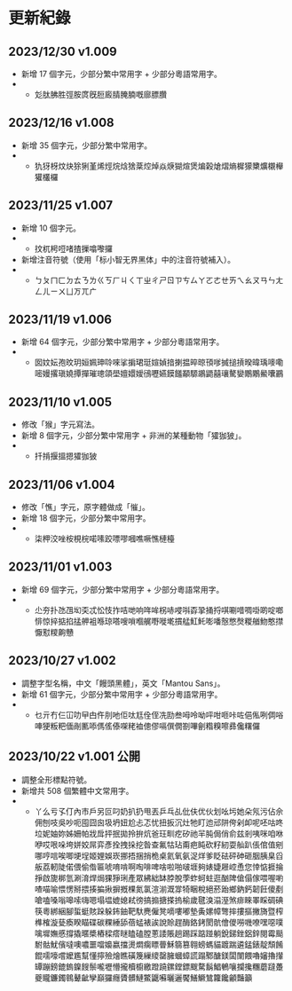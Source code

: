 # 更新紀錄

## 2023/12/30 v1.009  

- 新增 17 個字元，少部分繁中常用字 + 少部分粵語常用字。
- - 彣肽胇胜弳胺庹旣脰廄腈腌腩嘅廍膘臢

## 2023/12/16 v1.008  

- 新增 35 個字元，少部分繁中常用字。
- - 犰犽枒炆炔狳猁堇烯烴烷焓猞棻焢焯焱焿猢煊煲煸榖熗熠熵樨獴櫫爌櫬櫸獾欉欏


## 2023/11/25 v1.007

- 新增 10 個字元。
- - 抆杌枵哣啫揸摷噏嚟攞  
- 新增注音符號（使用「标小智无界黑体」中的注音符號補入）。  
- - ㄅㄆㄇㄈㄉㄊㄋㄌㄍㄎㄏㄐㄑㄒㄓㄔㄕㄖㄗㄘㄙㄚㄛㄜㄝㄞㄟㄠㄡㄢㄣㄤㄥㄦㄧㄨㄩㄪㄫㄬ  


## 2023/11/19 v1.006

- 新增 64 個字元，少部分繁中常用字 + 少部分粵語常用字。
- - 囡妏妘孢旼玥姮姵珅唥唻挲掮珺珽媗媜揞揦揾晬晾頇嗲搣搥摃暌暐瑀嘜嘞嘧嫚撂瑱嬈撢撣璀璁頜壆嬗嬛嬡鴴嚦嬿饃饈顢騵鶘鼯囍瓖驁孌鷳鷴鱟囔鸝


## 2023/11/10 v1.005

- 修改「猴」字元寫法。
- 新增 8 個字元，少部分繁中常用字 + 非洲的某種動物「㺢㹢狓」。
- - 扦掯揠搵摁㺢㹢狓

## 2023/11/06 v1.004  

- 修改「憔」字元，原字體做成「慛」。
- 新增 18 個字元，少部分繁中常用字。
- - 柒柙洨唑桉梘梡喏嗉跤嘌嘐嘓噍噘憔槤檯

## 2023/11/01 v1.003

- 新增 69 個字元，少部分繁中常用字 + 少部分粵語常用字。
- - 尐夯扑氹乪㘭奀忒忪忮拃咭哋响哖哞柺哧唚唞孬㧬捅捋唭唰唶啁啩啲啶啷悱惊捽掂掐掹舺袓喺琼嗒嗖嗩嗰艉嘢嘥墘摜艋魟魠嘭噃慤憋㷫糉艏魩憨㩒懨懟糭齁戇

## 2023/10/27 v1.002

- 調整字型名稱，中文「饅頭黑體」，英文「Mantou Sans」。
- 新增 61 個字元，少部分繁中常用字 + 少部分粵語常用字。
- - 乜亓冇仨冚叻曱甴仵刖吔佢呔尪佺侄冼劻叁呣呤呦呯咁咂咔咗俋俬咧倜唂唓㹴粄粑偭剮匭㖭傌傜傣㗎粩裇傯僇嗝僎僩劄嗶劊糌糗嚓彞儳糬儸

## 2023/10/22 v1.001 公開

- 調整全形標點符號。
- 新增共 508 個繁體中文常用字。
- - 丫么亏孓仃內巿戶另叵叼奶扒扔甩丟乒乓乩仳伕优伙划吆圬她朵氖污佔佘佣刨吱吳吵呃囤囧囪圾坍妞尬忐忑忧扭扳沉灶牠盯迆邧阱侉剁卹呢呸咕咚垃妮妯妳姊姍帕戕戽抨抿拋拎拚炕爸玨甽疙矽祂羋肫侷俏俞兹剎咦咪咱咻咿哎哏哚垮姘姣屌弈彥拴拽挆挖昝查氟牯玷甭疤盹砍籽紉耍舢趴倀倌值剜哪哼唁唉唧埂埕姬娌娛崁挪捂捆捎桅桌氦氧氨浞烊爹眨砝砰砷砸胭胰臬舀舨荔軔陡偌偎偷偺匾唬唷啃啊啕啡啤啥啦啪啵堐夠婊婕屜崆恿您悻惦捱掄掙啟旎梆氫涮淯焊焗猓猙琍產眾紼絀缽脖脫荸蚱蚵蛀逛酗陴傖傝傢喂喔喲喳喵喻愄愣掰揋揍揙揪摒摡棵氮氯渲湔溉牚犄睏稅絕菸跆鄉鈉鈣韌飪傻剷嗆嗑嗓嗡嗥嗦嗨嗯塌塭媲媳弒徬搞搧搪搽摀榆歲毽溴溻溼煞痱睞睪睬碉碘筷粵綁綑腳蜇蜓賅跺躲鈽鈾靶馱麂僱凳嘀嘍嘟墊夤嫘幛彆摔摟摳撇旖暨榨榫榷漩甆瘓睽瞄碟碳粿綞舔蓓蜢裱誒說賒趕酶鉻銬閡骯儈儍嘮嘰嘹嘿噁噗噙墀嫵慼撐撬暱槳樁樑瘩瞇瞌磕膛蔥諉賬趟踢踩踮踫躺銳銻銼鋁鋅閱霉颳駙骷魷儐噠噢噥噩噹嬝嬴擋燙燜瘸瞟瞢穌篛篡翱螃螞貓踱踹遴錳錶靛頹餚餛嚅嚎嚐嬤尷幫懂擰殮燴瞧磺篾繅繌罄臃蟈蟑謊蹋鄹醣鎂闆闈餵嚕嬸擼攆罈蹦鎊鎞鎢鎳餿鬃嚨壢懵攏櫝櫥繳蹬蹺鏍鏜鏢颼騖鬍鯧鵪嚷攔攙糰蘑躂躉夔矓鐮鐲鷎鼙齜孿巔玀癮贗髒鰱鱉鼴囌曬邐饜鱔鱖鷥籮饞龥豔籲
